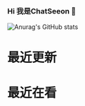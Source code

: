 ### Hi 我是ChatSeeon 👋
![Anurag's GitHub stats](https://github-readme-stats.vercel.app/api?username=chatseeon&theme=react&show_icons=true)  

# 最近更新
<!-- BLOG-POST-LIST:START -->
<!-- BLOG-POST-LIST:END -->

# 最近在看
<!-- OTHERBLOG-POST-LIST:START -->
<!-- OTHERBLOG-POST-LIST:END -->

